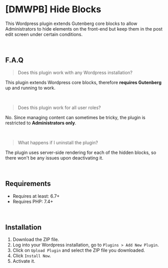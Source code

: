 # [DMWPB] Hide Blocks

This Wordpress plugin extends Gutenberg core blocks to allow Administrators to hide elements on the front-end but keep them in the post edit screen under certain conditions.

<br>

## F.A.Q

> Does this plugin work with any Wordpress installation?

This plugin extends Wordpress core blocks, therefore **requires Gutenberg** up and running to work.

<br>

> Does this plugin work for all user roles?

No. Since managing content can sometimes be tricky, the plugin is restricted to **Administrators only**.

<br>

> What happens if I uninstall the plugin?

The plugin uses server-side rendering for each of the hidden blocks, so there won't be any issues upon deactivating it.

<br>

## Requirements

- Requires at least: 6.7+
- Requires PHP: 7.4+

<br>

## Installation
1. Download the ZIP file.
2. Log into your Wordpress installation, go to `Plugins > Add New Plugin`.
3. Click on `Upload Plugin` and select the ZIP file you downloaded.
4. Click `Install Now`.
5. Activate it.

